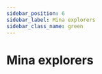 ```yaml
---
sidebar_position: 6
sidebar_label: Mina explorers
sidebar_class_name: green
---
```

[//]: # (Mina explorers)
# Mina explorers